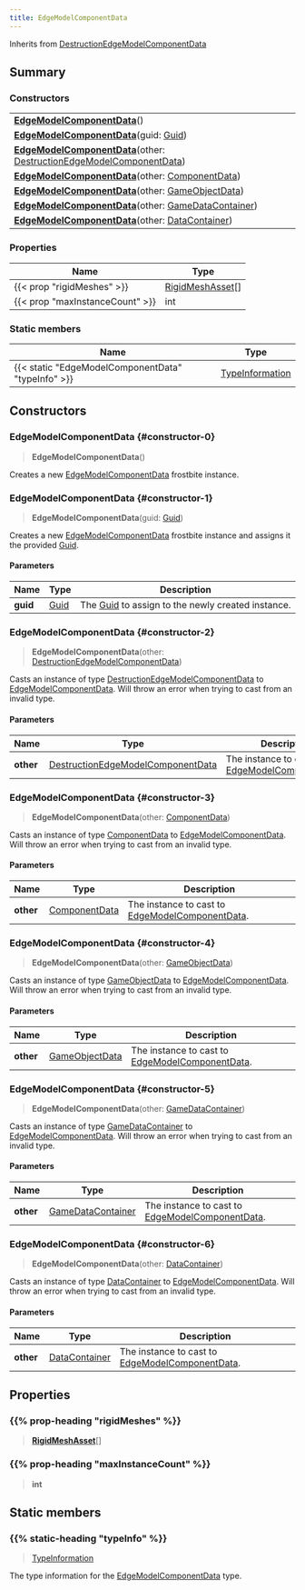 ```yaml
---
title: EdgeModelComponentData
---
```


Inherits from 
[DestructionEdgeModelComponentData](/vext/ref/fb/destructionedgemodelcomponentdata)

## Summary
### Constructors
| |
| ----------- |
| **[EdgeModelComponentData](#constructor-0)**() |
| **[EdgeModelComponentData](#constructor-1)**(guid: [Guid](/vext/ref/shared/class/guid)) |
| **[EdgeModelComponentData](#constructor-2)**(other: [DestructionEdgeModelComponentData](/vext/ref/fb/destructionedgemodelcomponentdata)) |
| **[EdgeModelComponentData](#constructor-3)**(other: [ComponentData](/vext/ref/fb/componentdata)) |
| **[EdgeModelComponentData](#constructor-4)**(other: [GameObjectData](/vext/ref/fb/gameobjectdata)) |
| **[EdgeModelComponentData](#constructor-5)**(other: [GameDataContainer](/vext/ref/fb/gamedatacontainer)) |
| **[EdgeModelComponentData](#constructor-6)**(other: [DataContainer](/vext/ref/shared/class/datacontainer)) |

### Properties
| Name | Type |
| ---- | ---- |
| {{< prop "rigidMeshes" >}} | [RigidMeshAsset](/vext/ref/fb/rigidmeshasset)[] |
| {{< prop "maxInstanceCount" >}} | int |

### Static members
| Name | Type |
| ---- | ---- |
| {{< static "EdgeModelComponentData" "typeInfo" >}} | [TypeInformation](/vext/ref/shared/class/typeinformation) |

## Constructors
### EdgeModelComponentData {#constructor-0}
> **EdgeModelComponentData**()

Creates a new [EdgeModelComponentData](/vext/ref/fb/edgemodelcomponentdata) frostbite instance.

### EdgeModelComponentData {#constructor-1}
> **EdgeModelComponentData**(guid: [Guid](/vext/ref/shared/class/guid))

Creates a new [EdgeModelComponentData](/vext/ref/fb/edgemodelcomponentdata) frostbite instance and assigns it the provided [Guid](/vext/ref/shared/class/guid).

#### Parameters
| Name | Type | Description |
| ---- | ---- | ----------- |
| **guid** | [Guid](/vext/ref/shared/class/guid) | The [Guid](/vext/ref/shared/class/guid) to assign to the newly created instance. |

### EdgeModelComponentData {#constructor-2}
> **EdgeModelComponentData**(other: [DestructionEdgeModelComponentData](/vext/ref/fb/destructionedgemodelcomponentdata))

Casts an instance of type [DestructionEdgeModelComponentData](/vext/ref/fb/destructionedgemodelcomponentdata) to [EdgeModelComponentData](/vext/ref/fb/edgemodelcomponentdata). Will throw an error when trying to cast from an invalid type.

#### Parameters
| Name | Type | Description |
| ---- | ---- | ----------- |
| **other** | [DestructionEdgeModelComponentData](/vext/ref/fb/destructionedgemodelcomponentdata) | The instance to cast to [EdgeModelComponentData](/vext/ref/fb/edgemodelcomponentdata). |

### EdgeModelComponentData {#constructor-3}
> **EdgeModelComponentData**(other: [ComponentData](/vext/ref/fb/componentdata))

Casts an instance of type [ComponentData](/vext/ref/fb/componentdata) to [EdgeModelComponentData](/vext/ref/fb/edgemodelcomponentdata). Will throw an error when trying to cast from an invalid type.

#### Parameters
| Name | Type | Description |
| ---- | ---- | ----------- |
| **other** | [ComponentData](/vext/ref/fb/componentdata) | The instance to cast to [EdgeModelComponentData](/vext/ref/fb/edgemodelcomponentdata). |

### EdgeModelComponentData {#constructor-4}
> **EdgeModelComponentData**(other: [GameObjectData](/vext/ref/fb/gameobjectdata))

Casts an instance of type [GameObjectData](/vext/ref/fb/gameobjectdata) to [EdgeModelComponentData](/vext/ref/fb/edgemodelcomponentdata). Will throw an error when trying to cast from an invalid type.

#### Parameters
| Name | Type | Description |
| ---- | ---- | ----------- |
| **other** | [GameObjectData](/vext/ref/fb/gameobjectdata) | The instance to cast to [EdgeModelComponentData](/vext/ref/fb/edgemodelcomponentdata). |

### EdgeModelComponentData {#constructor-5}
> **EdgeModelComponentData**(other: [GameDataContainer](/vext/ref/fb/gamedatacontainer))

Casts an instance of type [GameDataContainer](/vext/ref/fb/gamedatacontainer) to [EdgeModelComponentData](/vext/ref/fb/edgemodelcomponentdata). Will throw an error when trying to cast from an invalid type.

#### Parameters
| Name | Type | Description |
| ---- | ---- | ----------- |
| **other** | [GameDataContainer](/vext/ref/fb/gamedatacontainer) | The instance to cast to [EdgeModelComponentData](/vext/ref/fb/edgemodelcomponentdata). |

### EdgeModelComponentData {#constructor-6}
> **EdgeModelComponentData**(other: [DataContainer](/vext/ref/shared/class/datacontainer))

Casts an instance of type [DataContainer](/vext/ref/shared/class/datacontainer) to [EdgeModelComponentData](/vext/ref/fb/edgemodelcomponentdata). Will throw an error when trying to cast from an invalid type.

#### Parameters
| Name | Type | Description |
| ---- | ---- | ----------- |
| **other** | [DataContainer](/vext/ref/shared/class/datacontainer) | The instance to cast to [EdgeModelComponentData](/vext/ref/fb/edgemodelcomponentdata). |

## Properties
### {{% prop-heading "rigidMeshes" %}}
> **[RigidMeshAsset](/vext/ref/fb/rigidmeshasset)**[]

### {{% prop-heading "maxInstanceCount" %}}
> **int**

## Static members
### {{% static-heading "typeInfo" %}}
> [TypeInformation](/vext/ref/shared/class/typeinformation)

The type information for the [EdgeModelComponentData](/vext/ref/fb/edgemodelcomponentdata) type.

